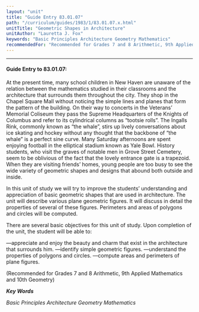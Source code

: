 ```yaml
---
layout: "unit"
title: "Guide Entry 83.01.07"
path: "/curriculum/guides/1983/1/83.01.07.x.html"
unitTitle: "Geometric Shapes in Architecture"
unitAuthor: "Lauretta J. Fox"
keywords: "Basic Principles Architecture Geometry Mathematics"
recommendedFor: "Recommended for Grades 7 and 8 Arithmetic, 9th Applied Mathematics and 10th Geometry"
---
```

<body>
<hr/>
 <h4>
  Guide Entry to 83.01.07:
 </h4>
 At the present time, many school children in New Haven are unaware of the relation between the mathematics studied in their classrooms and the architecture that surrounds them throughout the city.  They shop in the Chapel Square Mall without noticing the simple lines and planes that form the pattern of the building.  On their way to concerts in the Veterans’ Memorial Coliseum they pass the Supreme Headquarters of the Knights of Columbus and refer to its cylindrical columns as “tootsie rolls”.  The Ingalls Rink, commonly known as “the whale”, stirs up lively conversations about ice skating and hockey without any thought that the backbone of “the whale” is a perfect sine curve. Many Saturday afternoons are spent enjoying football in the elliptical stadium known as Yale Bowl.  History students, who visit the graves of notable men in Grove Street Cemetery, seem to be oblivious of the fact that the lovely entrance gate is a trapezoid.  When they are visiting friends’ homes, young people are too busy to see the wide variety of geometric shapes and designs that abound both outside and inside.
 <p>
  In this unit of study we will try to improve the students’ understanding and appreciation of basic geometric shapes that are used in architecture.  The unit will describe various plane geometric figures.  It will discuss in detail the properties of several of these figures.  Perimeters and areas of polygons and circles will be computed.
 </p>
 <p>
  There are several basic objectives for this unit of study.  Upon completion of the unit, the student will be able to:
 </p>
 <p>
  —appreciate and enjoy the beauty and charm that exist in the   architecture that surrounds him. —identify simple geometric figures.  —understand the properties of polygons and circles. —compute areas and perimeters of plane figures.
 </p>
 <p>
  (Recommended for Grades 7 and 8 Arithmetic, 9th Applied Mathematics and 10th Geometry)
 </p>
<p>
  <b>
   <i>
    Key Words
   </i>
  </b>
  <br/>
 </p>
 <p>
  <i>
   Basic Principles Architecture Geometry Mathematics
  </i>
 </p>

</body>